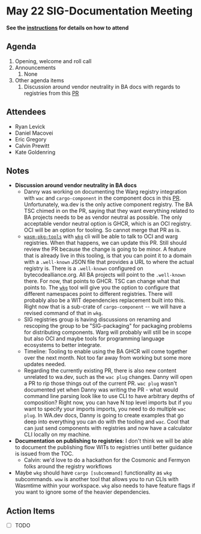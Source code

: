 # May 22 SIG-Documentation Meeting

**See the [instructions](../README.md) for details on how to attend**

## Agenda

1. Opening, welcome and roll call
1. Announcements
    1. None
1. Other agenda items
    1. Discussion around vendor neutrality in BA docs with regards to registries from this [PR](https://github.com/bytecodealliance/component-docs/pull/129)

## Attendees

* Ryan Levick
* Daniel Macovei
* Eric Gregory
* Calvin Prewitt
* Kate Goldenring

## Notes

* **Discussion around vendor neutrality in BA docs**
  * Danny was working on documenting the Warg registry integration with `wac` and `cargo-component` in the component docs in  this [PR](https://github.com/bytecodealliance/component-docs/pull/129). Unfortunately, wa.dev is the only active component registry. The BA TSC chimed in on the PR, saying that they want everything related to BA projects needs to be as vendor neutral as possible. The only acceptable vendor neutral option is GHCR, which is an OCI registry. OCI will be an option for tooling. So cannot merge that PR as is.
  * [`wasm-pkg-tools`](https://github.com/bytecodealliance/wasm-pkg-tools/) with [`wkg`](https://crates.io/crates/wkg) cli will be able to talk to OCI and warg registries. When that happens, we can update this PR. Still should review the PR because the change is going to be minor. A feature that is already live in this tooling, is that you can point it to a domain with a `.well-known` JSON file that provides a URL to where the actual registry is. There is a `.well-known` configured on bytecodealliance.org. All BA projects will point to the `.well-known` there. For now, that points to GHCR. TSC can change what that points to. The [`wkg`](https://crates.io/crates/wkg) tool will give you the option to configure that different namespaces point to different registries. There will probably also be a WIT dependencies replacement built into this. Right now that is a sub-crate of `cargo-component` -- we will have a revised command of that in `wkg`. 
  * SIG registries group is having discussions on renaming and rescoping the group to be "SIG-packaging" for packaging problems for distributing components. Warg will probably will still be in scope but also OCI and maybe tools for programming language ecosystems to better integrate. 
  * Timeline: Tooling to enable using the BA GHCR will come together over the next month. Not too far away from working but some more updates needed.
  * Regarding the currently existing PR, there is also new content unrelated to wa.dev, such as the `wac plug` changes. Danny will open a PR to rip those things out of the current PR. `wac plug` wasn't documented yet when Danny was writing the PR - what would command line parsing look like to use CLI to have arbitrary depths of composition? Right now, you can have N top level imports but if you want to specify your imports imports, you need to do multiple `wac plug`. In WA.dev docs, Danny is going to create examples that go deep into everything you can do with the tooling and `wac`. Cool that can just send components with registries and now have a calculator CLI locally on my machine.
* **Documentation on publishing to registries**: I don't think we will be able to document the publishing flow WITs to registries until better guidance is issued from the TOC.
  * Calvin: we'd love to do a hackathon for the Cosmonic and Fermyon folks around the registry workflows
* Maybe `wkg` should have `cargo [subcommand]` functionality as `wkg` subcommands. `wow` is another tool that allows you to run CLIs with Wasmtime within your workspace. `wkg` also needs to have feature flags if you want to ignore some of the heavier dependencies.

## Action Items

* [ ] TODO
